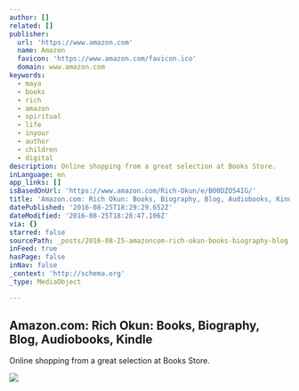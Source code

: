 ```yaml
---
author: []
related: []
publisher:
  url: 'https://www.amazon.com'
  name: Amazon
  favicon: 'https://www.amazon.com/favicon.ico'
  domain: www.amazon.com
keywords:
  - maya
  - books
  - rich
  - amazon
  - spiritual
  - life
  - inyour
  - author
  - children
  - digital
description: Online shopping from a great selection at Books Store.
inLanguage: en
app_links: []
isBasedOnUrl: 'https://www.amazon.com/Rich-Okun/e/B00DZO54IG/'
title: 'Amazon.com: Rich Okun: Books, Biography, Blog, Audiobooks, Kindle'
datePublished: '2016-08-25T18:29:29.652Z'
dateModified: '2016-08-25T18:28:47.106Z'
via: {}
starred: false
sourcePath: _posts/2016-08-25-amazoncom-rich-okun-books-biography-blog-audiobooks-k.md
inFeed: true
hasPage: false
inNav: false
_context: 'http://schema.org'
_type: MediaObject

---
```

<article style=""><h1>Amazon.com: Rich Okun: Books, Biography, Blog, Audiobooks, Kindle</h1><p>Online shopping from a great selection at Books Store.</p><img src="https://images-na.ssl-images-amazon.com/images/I/61CVlrkki5L._UX250_.jpg" /></article>